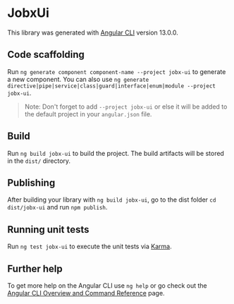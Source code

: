 # JobxUi

This library was generated with [Angular CLI](https://github.com/angular/angular-cli) version 13.0.0.

## Code scaffolding

Run `ng generate component component-name --project jobx-ui` to generate a new component. You can also use `ng generate directive|pipe|service|class|guard|interface|enum|module --project jobx-ui`.
> Note: Don't forget to add `--project jobx-ui` or else it will be added to the default project in your `angular.json` file. 

## Build

Run `ng build jobx-ui` to build the project. The build artifacts will be stored in the `dist/` directory.

## Publishing

After building your library with `ng build jobx-ui`, go to the dist folder `cd dist/jobx-ui` and run `npm publish`.

## Running unit tests

Run `ng test jobx-ui` to execute the unit tests via [Karma](https://karma-runner.github.io).

## Further help

To get more help on the Angular CLI use `ng help` or go check out the [Angular CLI Overview and Command Reference](https://angular.io/cli) page.
